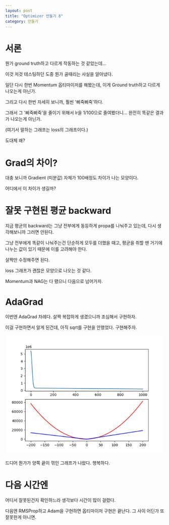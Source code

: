 ```yaml
---
layout: post
title: "Optimizer 만들기 8"
category: 만들기
---
```


# 서론

뭔가 ground truth하고 다르게 작동하는 것 같았는데...

이것 저것 테스팅하던 도중 뭔가 골때리는 사실을 알아냈다.

일단 다시 한번 Momentum 옵티마이저를 해봤는데, 이게 Ground truth하고 다르게 나오는게 아닌가.

그리고 다시 한번 자세히 보니까, 훨씬 '삐죽삐죽'하다.

그래서 그 '삐죽삐죽'을 줄이기 위해서 lr을 1/100으로 줄여봤더니... 완전히 똑같은 결과가 나오는게 아닌가.

(여기서 말하는 그래프는 loss의 그래프이다.)

도대체 왜?

# Grad의 차이?

대충 보니까 Gradient (미분값) 자체가 100배정도 차이가 나는 모양이다.

어디에서 이 차이가 생길까?

# 잘못 구현된 평균 backward

지금 평균의 backward는 그냥 전부에게 동등하게 propa를 나눠주고 있는데, 다시 생각해보니까 그러면 안된다.

그냥 전부에게 똑같이 나눠주는건 단순하게 모두를 더했을 때고, 평균을 취할 땐 거기에 나누는 값이 있기 때문에 이를 고려해야 한다.

살짝만 수정해주면 된다.

loss 그래프가 괜찮은 모양으로 나오는 것 같다.

Momentum과 NAG는 다 됐으니 다음으로 넘어가자.

# AdaGrad

이번엔 AdaGrad 차례다. 살짝 복잡하게 생겼으니까 조심해서 구현하자.

이걸 구현하면서 알게 된건데, 아직 sqrt를 구현을 안했었다. 구현해주자.

![graph](/images/optim_adagrad.png)

드디어 뭔가가 양쪽 끝이 꺾인 그래프가 나왔다. 행복하다.

# 다음 시간엔

어디서 잘못된건지 확인하느라 생각보다 시간이 많이 걸렸다.

다음엔 RMSProp하고 Adam을 구현하면 옵티마이저 구현은 끝난다. 그 사이 어딘가 또 잘못한게 아니면.

